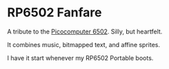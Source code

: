# RP6502 Fanfare

A tribute to the [Picocomputer 6502](https://picocomputer.github.io/).  Silly, but heartfelt.

It combines music, bitmapped text, and affine sprites.

I have it start whenever my RP6502 Portable boots. 


